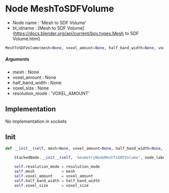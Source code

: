 # Node MeshToSDFVolume

- Node name : 'Mesh to SDF Volume'
- bl_idname : [Mesh to SDF Volume](https://docs.blender.org/api/current/bpy.types.Mesh to SDF Volume.html)


``` python
MeshToSDFVolume(mesh=None, voxel_amount=None, half_band_width=None, voxel_size=None, resolution_mode='VOXEL_AMOUNT', node_label=None, node_color=None)
```
##### Arguments

- mesh : None
- voxel_amount : None
- half_band_width : None
- voxel_size : None
- resolution_mode : 'VOXEL_AMOUNT'

## Implementation

No implementation in sockets

## Init

``` python
def __init__(self, mesh=None, voxel_amount=None, half_band_width=None, voxel_size=None, resolution_mode='VOXEL_AMOUNT', node_label=None, node_color=None):

    StackedNode.__init__(self, 'GeometryNodeMeshToSDFVolume', node_label=node_label, node_color=node_color)

    self.resolution_mode = resolution_mode
    self.mesh            = mesh
    self.voxel_amount    = voxel_amount
    self.half_band_width = half_band_width
    self.voxel_size      = voxel_size
```
